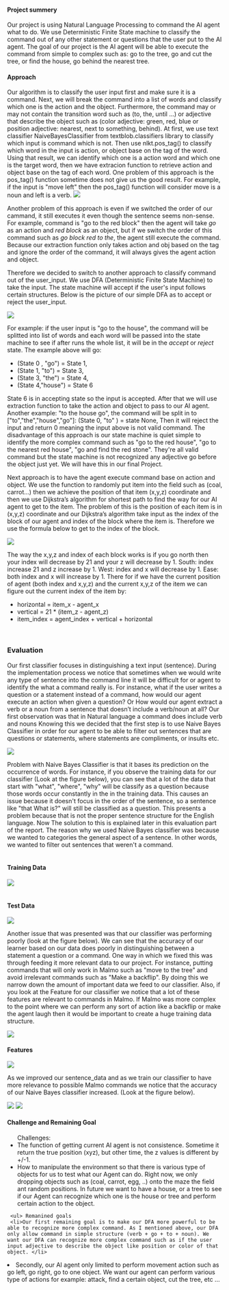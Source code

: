 <h4><b>Project summery</b></h4> 
  Our project is using Natural Language Processing to command the AI agent what to do. We use Deterministic Finite State machine to classify the command out of any other statement or questions that the user put to the AI agent. The goal of our project is the AI agent will be able to execute the command from simple to complex such as: go to the tree, go and cut the tree, or find the house, go behind the nearest tree.
<br>
<h4><b>Approach</b></h4> 
  Our algorithm is to classify the user input first and make sure it is a command. Next, we will break the command into a list of words and classify which one is the action and the object. Furthermore, the command may or may not contain the transition word such as (to, the, until ...) or adjective that describe the object such as (color adjective: green, red, blue or position adjective: nearest, next to something, behind). At first, we use text classifier NaiveBayesClassifier from textblob.classifiers library to classify which input is command which is not. Then use nlkt.pos_tag() to classify which word in the input is action, or object base on the tag of the word. Using that result, we can identify which one is a action word and which one is the target word, then we have extracion function to retrieve action and object base on the tag of each word. One problem of this approach is the pos_tag() function sometime does not give us the good result. For example, if the input is "move left" then the pos_tag() function will consider move is a noun and left is a verb. 

<img src="http://farm5.staticflickr.com/4202/34139820603_18238f2c97_b.jpg">

Another problem of this approach is even if we switched the order of our cammand, it still executes it even though the sentence seems non-sense. For example, command is "go to the red block" then the agent will take <i>go</i> as an action and <i>red block</i> as an object, but if we switch the order of this command such as <i>go block red to the</i>, the agent still execute the command. Because our extraction function only takes action and obj based on the tag and ignore the order of the command, it will always gives the agent action and object.
  
  Therefore we decided to switch to another approach to classify command out of the user_input. We use DFA (Deterministic Finite State Machine) to take the input. The state machine will accept if the user's input follows certain structures. Below is the picture of our simple DFA as to accept or reject the user_input. 

<img src="http://farm5.staticflickr.com/4221/34799352621_6e541fdafe_b.jpg">

For example: if the user input is "go to the house", the command will be splitted into list of words and each word will be passed into the state machine to see if after runs the whole list, it will be in the <i>accept</i> or <i>reject</i> state. The example above will go:

<ul>
<li>(State 0 , "go") = State 1, </li>
<li>(State 1, "to") = State 3,</li>
<li>(State 3, "the") = State 4,</li>
<li>(State 4,"house") = State 6</li>
</ul>

State 6 is in accepting state so the input is accepted. After that we will use extraction function to take the action and object to pass to our AI agent. 
Another example: "to the house go", the command will be split in to ["to","the","house","go"]:
(State 0, "to" ) = state None, 
Then it will reject the input and return 0 meaning the input above is not valid command.
The disadvantage of this approach is our state machine is quiet simple to identify the more complex command such as "go to the red house", "go to the nearest red house", "go and find the red stone". They're all valid command but the state machine is not recognized any adjective go before the object just yet. We will have this in our final Project.

Next approach is to have the agent execute command base on action and object. We use the function to randomly put item into the field such as (coal, carrot...) then we achieve the position of that item (x,y,z) coordinate and then we use Dijkstra’s algorithm for shortest path to find the way for our AI agent to get to the item. The problem of this is the position of each item is in (x,y,z) coordinate and our Dijkstra’s algorithm take input as the index of the block of our agent and index of the block where the item is. Therefore we use the formula below to get to the index of the block.

<img src="http://farm5.staticflickr.com/4243/34767366632_9efc3504f8_b.jpg">

The way the x,y,z and index of each block works is if you go north then your index will decrease by 21 and your z will decrease by 1. South: index increase 21 and z increase by 1. West: index and x will decrease by 1. Ease: both index and x will increase by 1. There for if we have the current position of agent (both index and x,y,z) and the current x,y,z of the item we can figure out the current index of the item by:

<ul>
<li>horizontal = item_x - agent_x </li>
<li>vertical = 21 * (item_z - agent_z)</li>
<li>item_index = agent_index + vertical + horizontal</li>
</ul>
<br>
<h3><b>Evaluation</b></h3>

Our first classifier focuses in distinguishing a text input (sentence). During the implementation process we notice that sometimes when we would write any type of sentence into the command line it will be difficult for or agent to identify the what a command really is. For instance, what if the user writes a question or a statement instead of a command, how would our agent execute an action when given a question? Or How would our agent extract a verb or a noun from a sentence that doesn’t include a verb/noun at all? Our first observation was that in Natural language a command does include verb and nouns Knowing this we decided that the first step is to use Naive Bayes Classifier in order for our agent to be able to filter out sentences that are questions or statements, where statements are compliments, or insults etc.

<img src="http://farm5.staticflickr.com/4270/34891425106_0323cecf89_b.jpg">


Problem with Naive Bayes Classifier is that it bases its prediction on the occurrence of words. For instance, if you observe the training data for our classifier (Look at the figure below), you can see that a lot of the data that start with "what", "where", "why" will be classify as a question because those words occur constantly in the in the training data. This causes an issue because it doesn't focus in the order of the sentence, so a sentence like "that What is?" will still be classified as a question. This presents a problem because that is not the proper sentence structure for the English language. Now The solution to this is explained later in this evaluation part of the report. The reason why we used Naive Bayes classifier was because we wanted to categories the general aspect of a sentence. In other words, we wanted to filter out sentences that weren't a command.
<br><br>
<h4>Training Data</h4>
<img src="http://farm5.staticflickr.com/4228/34800541851_e7e6e4cba9_b.jpg">
<br><br>
<h4>Test Data</h4>
<img src="http://farm5.staticflickr.com/4223/34122301603_0b22425f0c_b.jpg">






Another issue that was presented was that our classifier was performing poorly (look at the figure below). We can see that the accuracy of our learner based on our data does poorly in distinguishing between a statement a question or a command. One way in which we fixed this was through feeding it more relevant data to our project. For instance, putting commands that will only work in Malmo such as "move to the tree" and avoid irrelevant commands such as "Make a backflip". By doing this we narrow down the amount of important data we feed to our classifier. Also, if you look at the Feature for our classifier we notice that a lot of these features are relevant to commands in Malmo. If Malmo was more complex to the point where we can perform any sort of action like a backflip or make the agent laugh then it would be important to create a huge training data structure.

<img src="http://farm5.staticflickr.com/4244/34800409321_00b86d568c_b.jpg">
<br>
<h4>Features</h4>
<img src="http://farm5.staticflickr.com/4267/34891960246_9a7b450c5c_b.jpg">

As we improved our sentence_data and as we train our classifier to have more relevance to possible Malmo commands we notice that the accuracy of our Naive Bayes classifier increased. (Look at the figure below).

<img src="http://farm5.staticflickr.com/4195/34891619076_aaa70f8c6b_b.jpg">
<img src="http://farm5.staticflickr.com/4198/34891641866_b69ca92d0c_b.jpg">
<br>
<h4><b>Challenge and Remaining Goal</b></h4>
   <ul>Challenges: 
    <li>The function of getting current AI agent is not consistence. Sometime it return the true position (xyz), but other time, the z values is different by +/-1. </li>
     <li> How to manipulate the environment so that there is various type of objects for us to test what our Agent can do. Right now, we only dropping objects such as (coal, carrot, egg, ..) onto the maze the field ant random positions. In future we want to have a house, or a tree to see if our Agent can recognize which one is the house or tree and perform certain action to the object.</li></ul>
     
     <ul> Remanined goals
     <li>Our first remaining goal is to make our DFA more powerful to be able to recognize more complex command. As I mentioned above, our DFA only allow command in simple structure (verb + go + to + noun). We want our DFA can recognize more complex command such as if the user input adjective to describe the object like position or color of that object. </li>
  
  <li>Secondly, our AI agent only limited to perform movement action such as go left, go right, go to one object. We want our agent can perform various type of actions for example: attack, find a certain object, cut the tree, etc ...</li>
</ul>
